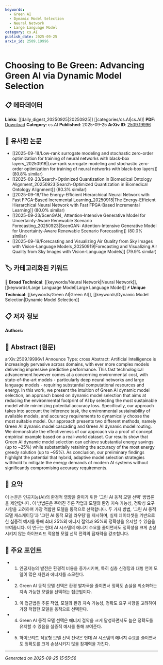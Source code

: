 ```yaml
---
keywords:
  - Green AI
  - Dynamic Model Selection
  - Neural Network
  - Large Language Model
category: cs.AI
publish_date: 2025-09-25
arxiv_id: 2509.19996
---
```


<!-- KEYWORD_LINKING_METADATA:
{
  "processed_timestamp": "2025-09-25T15:55:56.713646",
  "vocabulary_version": "1.0",
  "selected_keywords": [
    "Green AI",
    "Dynamic Model Selection",
    "Neural Network",
    "Large Language Model"
  ],
  "rejected_keywords": [],
  "similarity_scores": {
    "Green AI": 0.78,
    "Dynamic Model Selection": 0.77,
    "Neural Network": 0.8,
    "Large Language Model": 0.82
  },
  "extraction_method": "AI_prompt_based",
  "budget_applied": true,
  "candidates_json": {
    "candidates": [
      {
        "surface": "Green AI",
        "canonical": "Green AI",
        "aliases": [
          "Sustainable AI",
          "Eco-friendly AI"
        ],
        "category": "unique_technical",
        "rationale": "Green AI represents a novel approach focusing on reducing the environmental impact of AI, which is a unique and emerging area of interest.",
        "novelty_score": 0.85,
        "connectivity_score": 0.65,
        "specificity_score": 0.88,
        "link_intent_score": 0.78
      },
      {
        "surface": "Dynamic Model Selection",
        "canonical": "Dynamic Model Selection",
        "aliases": [
          "Adaptive Model Selection"
        ],
        "category": "unique_technical",
        "rationale": "Dynamic Model Selection is a specific technique that optimizes model choice based on environmental and performance criteria, offering a unique perspective on model efficiency.",
        "novelty_score": 0.78,
        "connectivity_score": 0.72,
        "specificity_score": 0.82,
        "link_intent_score": 0.77
      },
      {
        "surface": "Deep Neural Networks",
        "canonical": "Neural Network",
        "aliases": [
          "DNN",
          "Deep Learning Models"
        ],
        "category": "broad_technical",
        "rationale": "Deep Neural Networks are a foundational element in AI, providing a strong link to discussions on computational efficiency and environmental impact.",
        "novelty_score": 0.45,
        "connectivity_score": 0.89,
        "specificity_score": 0.65,
        "link_intent_score": 0.8
      },
      {
        "surface": "Large Language Models",
        "canonical": "Large Language Model",
        "aliases": [
          "LLM"
        ],
        "category": "broad_technical",
        "rationale": "Large Language Models are critical in understanding the computational demands of modern AI systems, linking to discussions on sustainability.",
        "novelty_score": 0.5,
        "connectivity_score": 0.87,
        "specificity_score": 0.7,
        "link_intent_score": 0.82
      }
    ],
    "ban_list_suggestions": [
      "Artificial Intelligence",
      "Predictive Performance"
    ]
  },
  "decisions": [
    {
      "candidate_surface": "Green AI",
      "resolved_canonical": "Green AI",
      "decision": "linked",
      "scores": {
        "novelty": 0.85,
        "connectivity": 0.65,
        "specificity": 0.88,
        "link_intent": 0.78
      }
    },
    {
      "candidate_surface": "Dynamic Model Selection",
      "resolved_canonical": "Dynamic Model Selection",
      "decision": "linked",
      "scores": {
        "novelty": 0.78,
        "connectivity": 0.72,
        "specificity": 0.82,
        "link_intent": 0.77
      }
    },
    {
      "candidate_surface": "Deep Neural Networks",
      "resolved_canonical": "Neural Network",
      "decision": "linked",
      "scores": {
        "novelty": 0.45,
        "connectivity": 0.89,
        "specificity": 0.65,
        "link_intent": 0.8
      }
    },
    {
      "candidate_surface": "Large Language Models",
      "resolved_canonical": "Large Language Model",
      "decision": "linked",
      "scores": {
        "novelty": 0.5,
        "connectivity": 0.87,
        "specificity": 0.7,
        "link_intent": 0.82
      }
    }
  ]
}
-->

# Choosing to Be Green: Advancing Green AI via Dynamic Model Selection

## 📋 메타데이터

**Links**: [[daily_digest_20250925|20250925]] [[categories/cs.AI|cs.AI]]
**PDF**: [Download](https://arxiv.org/pdf/2509.19996.pdf)
**Category**: cs.AI
**Published**: 2025-09-25
**ArXiv ID**: [2509.19996](https://arxiv.org/abs/2509.19996)

## 🔗 유사한 논문
- [[2025-09-18/Low-rank surrogate modeling and stochastic zero-order optimization for training of neural networks with black-box layers_20250918|Low-rank surrogate modeling and stochastic zero-order optimization for training of neural networks with black-box layers]] (80.8% similar)
- [[2025-09-23/Search-Optimized Quantization in Biomedical Ontology Alignment_20250923|Search-Optimized Quantization in Biomedical Ontology Alignment]] (80.3% similar)
- [[2025-09-18/The Energy-Efficient Hierarchical Neural Network with Fast FPGA-Based Incremental Learning_20250918|The Energy-Efficient Hierarchical Neural Network with Fast FPGA-Based Incremental Learning]] (80.0% similar)
- [[2025-09-23/ScenGAN_ Attention-Intensive Generative Model for Uncertainty-Aware Renewable Scenario Forecasting_20250923|ScenGAN: Attention-Intensive Generative Model for Uncertainty-Aware Renewable Scenario Forecasting]] (80.0% similar)
- [[2025-09-19/Forecasting and Visualizing Air Quality from Sky Images with Vision-Language Models_20250919|Forecasting and Visualizing Air Quality from Sky Images with Vision-Language Models]] (79.9% similar)

## 🏷️ 카테고리화된 키워드
**🧠 Broad Technical**: [[keywords/Neural Network|Neural Network]], [[keywords/Large Language Model|Large Language Model]]
**⚡ Unique Technical**: [[keywords/Green AI|Green AI]], [[keywords/Dynamic Model Selection|Dynamic Model Selection]]

## 📋 저자 정보

**Authors:** 

## 📄 Abstract (원문)

arXiv:2509.19996v1 Announce Type: cross 
Abstract: Artificial Intelligence is increasingly pervasive across domains, with ever more complex models delivering impressive predictive performance. This fast technological advancement however comes at a concerning environmental cost, with state-of-the-art models - particularly deep neural networks and large language models - requiring substantial computational resources and energy. In this work, we present the intuition of Green AI dynamic model selection, an approach based on dynamic model selection that aims at reducing the environmental footprint of AI by selecting the most sustainable model while minimizing potential accuracy loss. Specifically, our approach takes into account the inference task, the environmental sustainability of available models, and accuracy requirements to dynamically choose the most suitable model. Our approach presents two different methods, namely Green AI dynamic model cascading and Green AI dynamic model routing. We demonstrate the effectiveness of our approach via a proof of concept empirical example based on a real-world dataset. Our results show that Green AI dynamic model selection can achieve substantial energy savings (up to ~25%) while substantially retaining the accuracy of the most energy greedy solution (up to ~95%). As conclusion, our preliminary findings highlight the potential that hybrid, adaptive model selection strategies withhold to mitigate the energy demands of modern AI systems without significantly compromising accuracy requirements.

## 📝 요약

이 논문은 인공지능(AI)의 환경적 영향을 줄이기 위한 '그린 AI 동적 모델 선택' 방법론을 제안합니다. 이 방법론은 주어진 추론 작업과 모델의 환경 지속 가능성, 정확성 요구사항을 고려하여 가장 적합한 모델을 동적으로 선택합니다. 두 가지 방법, '그린 AI 동적 모델 캐스케이딩'과 '그린 AI 동적 모델 라우팅'을 제시하며, 실제 데이터셋을 기반으로 한 실증적 예시를 통해 최대 25%의 에너지 절약과 95%의 정확성을 유지할 수 있음을 보여줍니다. 이 연구는 현대 AI 시스템의 에너지 수요를 줄이면서도 정확성을 크게 손상시키지 않는 하이브리드 적응형 모델 선택 전략의 잠재력을 강조합니다.

## 🎯 주요 포인트

- 1. 인공지능의 발전은 환경적 비용을 증가시키며, 특히 심층 신경망과 대형 언어 모델이 많은 자원과 에너지를 소모한다.
- 2. Green AI 동적 모델 선택은 환경 발자국을 줄이면서 정확도 손실을 최소화하는 지속 가능한 모델을 선택하는 접근법이다.
- 3. 이 접근법은 추론 작업, 모델의 환경 지속 가능성, 정확도 요구 사항을 고려하여 가장 적합한 모델을 동적으로 선택한다.
- 4. Green AI 동적 모델 선택은 에너지 절약을 크게 달성하면서도 높은 정확도를 유지할 수 있음을 실증적 예시를 통해 보여준다.
- 5. 하이브리드 적응형 모델 선택 전략은 현대 AI 시스템의 에너지 수요를 줄이면서도 정확도를 크게 손상시키지 않을 잠재력을 가진다.


---

*Generated on 2025-09-25 15:55:56*